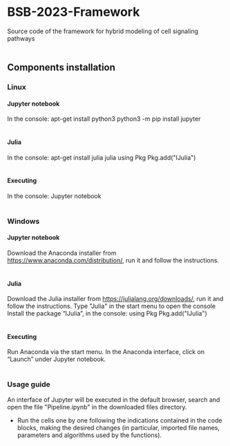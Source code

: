 # BSB-2023-Framework
Source code of the framework for hybrid modeling of cell signaling pathways
<br /> <br/> 
## Components installation 
### Linux
#### Jupyter notebook
In the console:
	apt-get install python3
	python3 -m pip install jupyter
<br /> <br/> 
#### Julia 
In the console:
	apt-get install julia
	julia
	using Pkg
	Pkg.add("IJulia") 
<br /> <br/> 
#### Executing
In the console:
Jupyter notebook
<br /> <br/> 
### Windows
#### Jupyter notebook
Download the Anaconda installer from https://www.anaconda.com/distribution/, run it and follow the instructions.
<br /> <br/> 
#### Julia 
Download the Julia installer from https://julialang.org/downloads/, run it and follow the instructions.
Type "Julia" in the start menu to open the console
Install the package “IJulia”, in the console:
using Pkg
Pkg.add("IJulia")
<br /> <br/> 
#### Executing
Run Anaconda via the start menu.
In the Anaconda interface, click on “Launch” under Jupyter notebook.
<br /> <br/> 
### Usage guide 
An interface of Jupyter will be executed in the default browser, search and open the file "Pipeline.ipynb" in the downloaded files directory.
- Run the cells one by one following the indications contained in the code blocks, making the desired changes (in particular, imported file names, parameters and algorithms used by the functions).
